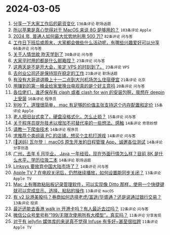 # 2024-03-05

1. [分享一下大家工作后的薪资变化](https://www.v2ex.com/t/1020638) `136条评论` `职场话题`
1. [所以苹果是真心觉得对于 MacOS 来说 8G 是够用的？](https://www.v2ex.com/t/1020625) `103条评论` `Apple`
1. [2024 年, 普通人如何最大优势地利用 500 万?](https://www.v2ex.com/t/1020639) `82条评论` `问与答`
1. [工作日下班后或周末，大家都会做些什么活动呢，有哪些兴趣爱好可以分享](https://www.v2ex.com/t/1020637) `66条评论` `问与答`
1. [关于人情世故 昨天学到了](https://www.v2ex.com/t/1020645) `34条评论` `问与答`
1. [大家平时用的都是什么邮箱捏？](https://www.v2ex.com/t/1020706) `23条评论` `问与答`
1. [这两天是不是开大会，鉴定 VPS 的时刻到了。](https://www.v2ex.com/t/1020683) `23条评论` `VPS`
1. [去创业公司还是保持现在稳定的工作](https://www.v2ex.com/t/1020650) `23条评论` `职场话题`
1. [有没有大哥讲讲晚上十一二点到大兴机场怎么住宿便宜](https://www.v2ex.com/t/1020641) `21条评论` `北京`
1. [用赚到的第一桶金给家里换台电视真的是个好主意吗](https://www.v2ex.com/t/1020697) `20条评论` `问与答`
1. [各位佬们，谁还保存有 clash 或者 clash for win 的安装包啊，我想在 deepin 上安装](https://www.v2ex.com/t/1020642) `16条评论` `程序员`
1. [别吵了，道理很简单， mac 有足够的价值主张支持这个内存配置和定价](https://www.v2ex.com/t/1020734) `15条评论` `Apple`
1. [老人把旧台式卖了，硬盘没格式化，怎么止损？](https://www.v2ex.com/t/1020733) `15条评论` `问与答`
1. [关于程序员提升技术以增加不可替代率的一些想法、感触](https://www.v2ex.com/t/1020685) `14条评论` `奇思妙想`
1. [请教一下爬虫技术](https://www.v2ex.com/t/1020678) `14条评论` `程序员`
1. [求推荐个卖组装 PC 的店铺，想买个主机打游戏](https://www.v2ex.com/t/1020665) `14条评论` `问与答`
1. [[🎁送码] 瓦尔登｜ macOS 原生开发的日程管理 App，诚邀各位测试](https://www.v2ex.com/t/1020647) `14条评论` `分享创造`
1. [广州，去年 6 月毕业， Java 一年经验，现在外面行情怎么样？目前 8K 是什么水平，学历垃圾二本](https://www.v2ex.com/t/1020635) `14条评论` `职场话题`
1. [Linksys 要放弃中国大陆市场了？](https://www.v2ex.com/t/1020627) `14条评论` `问与答`
1. [Apple TV 7 在电视关闭后，仍然继续播放，如何设置能同步关闭？](https://www.v2ex.com/t/1020668) `13条评论` `Apple TV`
1. [Mac 上有哪款粘贴板记录管理软件，可以实现像 Ditto 那样，使用一个快捷键就可以完成显示、选择、粘贴的操作](https://www.v2ex.com/t/1020666) `13条评论` `macOS`
1. [有 v2 玩港美股吗？券商如何选择老虎/富途/华盛通？还是说通过银行交易？](https://www.v2ex.com/t/1020640) `13条评论` `投资`
1. [最近还能去香港 walk in 开港卡吗？有人最近去过吗？](https://www.v2ex.com/t/1020684) `12条评论` `问与答`
1. [微信公众号里号称“199/无限次使用所有大模型”，真实吗？](https://www.v2ex.com/t/1020672) `11条评论` `分享发现`
1. [对于有 jellyfin 媒体库的来说真不觉得 Infuse 有多好~甚至很拉跨](https://www.v2ex.com/t/1020654) `11条评论` `Apple TV`
